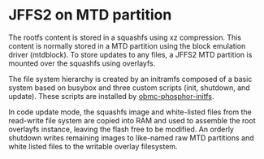 # JFFS2 on MTD partition

The rootfs content is stored in a squashfs using xz compression. This content is
normally stored in a MTD partition using the block emulation driver (mtdblock).
To store updates to any files, a JFFS2 MTD partition is mounted over the
squashfs using overlayfs.

The file system hierarchy is created by an initramfs composed of a basic system
based on busybox and three custom scripts (init, shutdown, and update). These
scripts are installed by [obmc-phosphor-initfs].

In code update mode, the squashfs image and white-listed files from the
read-write file system are copied into RAM and used to assemble the root
overlayfs instance, leaving the flash free to be modified. An orderly shutdown
writes remaining images to like-named raw MTD partitions and white listed files
to the writable overlay filesystem.

[obmc-phosphor-initfs]: https://github.com/openbmc/openbmc/blob/master/meta-phosphor/recipes-phosphor/initrdscripts/obmc-phosphor-initfs.bb
